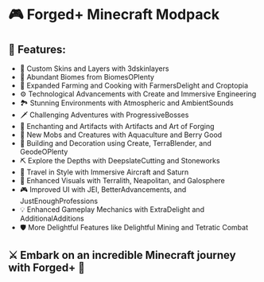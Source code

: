 # 🎮 **Forged+ Minecraft Modpack**

## 🌟 **Features:**

- 🎨 Custom Skins and Layers with 3dskinlayers
- 🌳 Abundant Biomes from BiomesOPlenty
- 🚜 Expanded Farming and Cooking with FarmersDelight and Croptopia
- ⚙️ Technological Advancements with Create and Immersive Engineering
- 🏞️ Stunning Environments with Atmospheric and AmbientSounds
- 🗡️ Challenging Adventures with ProgressiveBosses
- 🧙 Enchanting and Artifacts with Artifacts and Art of Forging
- 🐾 New Mobs and Creatures with Aquaculture and Berry Good
- 🏰 Building and Decoration using Create, TerraBlender, and GeodeOPlenty
- ⛏️ Explore the Depths with DeepslateCutting and Stoneworks
- 🚀 Travel in Style with Immersive Aircraft and Saturn
- 🌌 Enhanced Visuals with Terralith, Neapolitan, and Galosphere
- 🎮 Improved UI with JEI, BetterAdvancements, and JustEnoughProfessions
- 💡 Enhanced Gameplay Mechanics with ExtraDelight and AdditionalAdditions
- 🛡️ More Delightful Features like Delightful Mining and Tetratic Combat

## ⚔️ **Embark on an incredible Minecraft journey with Forged+** 🌟
